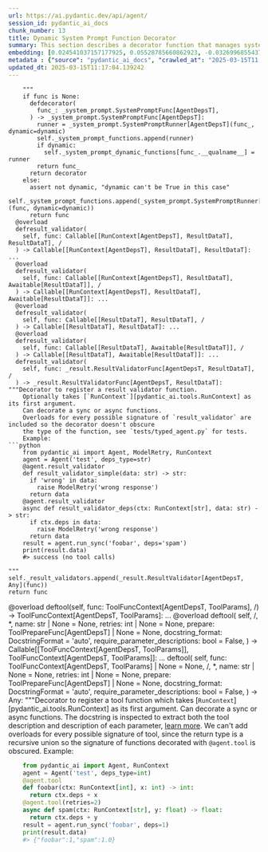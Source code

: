 ```yaml
---
url: https://ai.pydantic.dev/api/agent/
session_id: pydantic_ai_docs
chunk_number: 13
title: Dynamic System Prompt Function Decorator
summary: This section describes a decorator function that manages system prompt functions, allowing for both static and dynamic registration. It includes assertions to maintain consistency and overload definitions for result validation handlers.
embedding: [0.024541037157177925, 0.05528785660862923, -0.03269968554377556, -0.037017691880464554, -0.023022141307592392, 0.013171007856726646, -0.0049255662597715855, -0.0003661627124529332, 0.007675854954868555, 0.03139777481555939, -0.00791453942656517, 0.03350253030657768, 0.029010934755206108, -0.023477809503674507, 0.02681938372552395, 0.008619741536676884, -0.03397990018129349, 0.0266891922801733, 0.00032988545717671514, 0.07169194519519806, 0.02699297107756138, -0.010540061630308628, 0.025126898661255836, 0.03619314730167389, 0.02558256685733795, -0.00455126678571105, -0.03623654693365097, 0.06973907351493835, 0.017575809732079506, -0.005234770476818085, 0.01655597798526287, -0.01407149713486433, -0.025669362396001816, -0.013084214180707932, 0.02536558173596859, 0.0010544129181653261, 0.044568780809640884, 0.04764997214078903, -0.009238149039447308, 0.05272742733359337, -0.015720585361123085, -0.004334281664341688, 0.013572431169450283, 0.04153098911046982, -0.00340395700186491, -0.002506180200725794, -0.002731302520260215, 0.04263761267066002, 0.02575615607202053, -0.02612503059208393, -0.013670073822140694, -0.00015773814811836928, 0.009943351149559021, 0.01122898980975151, -0.03955642133951187, -0.015688037499785423, -0.03792903199791908, -0.007350377272814512, -0.012617695145308971, 0.009780612774193287, -0.002182058524340391, -0.010686526075005531, -0.018606489524245262, 0.02851186878979206, -0.03879697248339653, 0.03278648108243942, -0.019192351028323174, 0.009254422970116138, -0.013789416290819645, 0.018628187477588654, 0.040728140622377396, 0.03387140482664108, -0.015590393915772438, -0.009601599536836147, -0.016284747049212456, -0.009227300062775612, 0.0629691332578659, 0.07959020882844925, 0.03404499590396881, 0.0012564805801957846, -0.00671569537371397, -0.03569408133625984, -0.00034293849603272974, 0.04617447406053543, -0.02664579451084137, -0.056329384446144104, -0.058933209627866745, -0.021025875583291054, 0.003425655420869589, -0.0015799242537468672, 0.031506266444921494, 0.01396300457417965, 0.014971986413002014, 0.05676335468888283, 0.092522531747818, 0.012997419573366642, -0.02224099449813366, -0.04081493616104126, 0.015677187591791153, 0.033545926213264465, 0.02922791987657547, 0.004288171883672476, -0.020624453201889992, -0.008673987351357937, 0.029661891981959343, 0.004117296077311039, -0.019376788288354874, -0.018530545756220818, -0.06032191589474678, -0.0460008829832077, -0.032092127948999405, -0.01259599719196558, -0.05255383998155594, 0.012172875925898552, -0.05034058913588524, -0.029379811137914658, -0.015416805632412434, 0.02295704558491707, -0.003987105097621679, -0.03775544464588165, -0.04211684688925743, -0.05151231214404106, 0.021611737087368965, 0.00639021722599864, 0.020917383953928947, 0.0028859046287834644, -0.05702373757958412, -0.03716958314180374, -0.02190466597676277, -0.0445253849029541, 0.01536255981773138, 0.013279500417411327, 0.003235793439671397, -0.002363783773034811, -0.02094993181526661, -0.050644371658563614, -0.05311800166964531, -0.004323432222008705, -0.004689594730734825, 0.03233081102371216, -0.02940150909125805, -0.012682790867984295, -0.00606473907828331, -0.014006401412189007, -0.006813338492065668, 0.017879588529467583, -0.013463938608765602, 0.005733836442232132, -0.05767469480633736, 0.048648104071617126, -0.012454956769943237, 0.008972342126071453, -0.015503600239753723, -0.010968606919050217, -0.010458691976964474, 0.021058423444628716, 0.0017209646757692099, 0.018085725605487823, 0.0669182687997818, -0.0013981990050524473, -0.03495633229613304, -0.01694655232131481, -0.017586659640073776, -0.028425075113773346, 0.012954022735357285, -0.03747336193919182, 0.0382545106112957, -0.025842949748039246, -0.025148596614599228, 0.03682240471243858, 0.021655132994055748, -0.009851132519543171, -0.018660735338926315, 0.028012802824378014, 0.016328144818544388, -0.030095862224698067, -0.06652769446372986, -0.01743476837873459, 0.006059314589947462, -0.02445424348115921, -0.018845174461603165, 0.006276299711316824, -0.033198751509189606, -0.04669523611664772, -0.01728287898004055, -0.027079766616225243, 0.021232012659311295, -0.03693090006709099, 0.00533241406083107, 0.05225006118416786, -0.0050394837744534016, 0.046217869967222214, 0.019962647929787636, 0.027361847460269928, -0.01600266620516777, -0.018606489524245262, 0.03478274494409561, 0.007523965556174517, 0.030855311080813408, -0.051772695034742355, -0.04040266200900078, 0.012020985595881939, 0.024193860590457916, -0.01639324054121971, 0.035563889890909195, -0.006856735795736313, 0.018107423558831215, -0.0035205865278840065, 0.006238327361643314, -0.035607289522886276, 0.00040481321047991514, -0.054116133600473404, 0.0039437077939510345, 0.005088305566459894, -0.007165939547121525, 0.010116939432919025, 0.011028277687728405, 0.0015772118931636214, 0.006265450734645128, 0.019073007628321648, 0.011012003757059574, 0.020830588415265083, 0.00845157727599144, -0.05259723961353302, -0.024497641250491142, 0.044004619121551514, -0.03627994284033775, -0.02131880633533001, 0.012791283428668976, 0.08692431449890137, -0.024541037157177925, 0.006628901232033968, -0.02922791987657547, -0.022674964740872383, 0.0573275163769722, -0.06210119277238846, -0.016480034217238426, 0.015340860933065414, 0.013355445116758347, -0.021448997780680656, -0.034630853682756424, -0.005820630583912134, 0.02077634260058403, 0.019626321271061897, -0.019897552207112312, 0.03491293638944626, 0.017879588529467583, 0.003862338373437524, 0.061320047825574875, 0.03808091953396797, 0.057110533118247986, -0.028772251680493355, -0.012661092914640903, -0.0033822583500295877, -0.044568780809640884, 0.01167380902916193, 0.0316147580742836, -0.03986020013689995, -0.06435783952474594, 0.01343139074742794, 0.06105966493487358, -0.03250439837574959, -0.008619741536676884, 0.02074379473924637, 0.0334591343998909, -0.005603645462542772, 0.018064025789499283, 0.015232368372380733, 0.026906177401542664, 0.015698887407779694, 0.0529010184109211, 0.007800621911883354, 0.01579653099179268, -0.01951782777905464, -0.015340860933065414, 0.0026580700650811195, 0.039230942726135254, 0.05498407781124115, -0.02389008179306984, -0.035238415002822876, -0.026580700650811195, 0.028164692223072052, 0.017890438437461853, 0.01452716626226902, -0.021058423444628716, -0.01536255981773138, -0.029141126200556755, -0.01565548963844776, -0.002790973521769047, 0.03137607499957085, -0.00367790088057518, -0.019040459766983986, 0.010979456827044487, -0.006905557122081518, -0.01066482812166214, -0.03387140482664108, -0.006536682136356831, -0.025257090106606483, 0.005663316231220961, -0.008928945288062096, -0.0008333591977134347, 0.05094815045595169, 0.01148937176913023, 0.020342372357845306, -0.009156779386103153, -0.00011679912131512538, -0.026624096557497978, -0.005506001878529787, 0.01670786924660206, 0.0008435303461737931, 0.015026232227683067, 0.07095419615507126, -0.046434856951236725, -0.010735347867012024, -0.04244232550263405, -0.005625343881547451, 0.0075293900445103645, -0.01615455560386181, 0.02664579451084137, -0.0060321916826069355, -0.03884036839008331, -0.015199820511043072, 0.033567626029253006, 0.022718360647559166, 0.013832813128829002, 0.0050910175777971745, -0.016848908737301826, 0.019376788288354874, -0.02883734740316868, 0.019344240427017212, -0.0025238103698939085, -0.027275051921606064, -0.03562898561358452, 0.05441991612315178, 0.008961493149399757, 0.004855046048760414, -0.006406491156667471, -0.02094993181526661, 0.03656202554702759, 0.04079323634505272, -0.020808890461921692, -0.04869150370359421, -0.003615517634898424, -0.03903565555810928, 0.05941057577729225, 0.04443858936429024, 0.008603467606008053, 0.0128563791513443, 0.0017521562986075878, 0.02484481781721115, 0.02224099449813366, -0.017575809732079506, 0.0031137391924858093, 0.0094714080914855, -0.02079804055392742, 0.013756868429481983, -0.03384970873594284, 0.029900575056672096, -0.041075319051742554, -0.011912493035197258, -0.029314715415239334, 0.022588171064853668, -0.014852643944323063, 0.012878078036010265, -0.03729977458715439, 0.03313365578651428, 0.0034337923862040043, -0.00639021722599864, 0.00292116473428905, 0.02443254552781582, 0.024671228602528572, 0.04730279743671417, -0.022392883896827698, 0.003073054365813732, -0.0025400843005627394, 0.007844018749892712, -0.02393347956240177, -0.01672956719994545, 0.03547709807753563, -0.03460915759205818, 0.07668260484933853, 0.004214939661324024, -0.007491417694836855, 0.011337482370436192, 0.03417518362402916, 0.04320177435874939, 0.007236459758132696, -0.008782479912042618, 0.03237420693039894, 0.015926720574498177, 0.017608357593417168, -0.07985059171915054, -0.01840035431087017, 0.02740524336695671, -0.041075319051742554, 0.02907603047788143, 0.013604979030787945, 0.013518184423446655, 0.04391782730817795, -0.010963182896375656, -0.011966739781200886, 0.009943351149559021, -0.03052983246743679, -0.0012693640310317278, 0.006585503928363323, 0.030551530420780182, 0.0043207197450101376, -0.01259599719196558, 0.03157136216759682, 0.024128766730427742, 0.053942546248435974, -0.010822142474353313, 0.004402089398354292, 0.004922854248434305, -0.031527966260910034, -0.023239126428961754, 6.734173075528815e-05, -0.031896840780973434, 0.03591106832027435, 0.026081632822752, -0.042963091284036636, -0.025517471134662628, 0.01490689069032669, -0.01821591705083847, 0.02074379473924637, 0.021590037271380424, 0.019452732056379318, -0.031875140964984894, -0.023304222151637077, 0.010496663860976696, 0.0231306329369545, -0.01896451599895954, 0.05003681033849716, 0.004271897953003645, -0.09451879560947418, -0.01671871729195118, 0.0026946861762553453, 0.007008625194430351, 0.02684108167886734, 0.03990359604358673, 0.010838416405022144, -0.015861624851822853, 0.012986570596694946, 0.05980115011334419, -0.04148758947849274, 0.022089103236794472, -0.021785324439406395, -0.02775241993367672, 0.05767469480633736, 0.006330546457320452, 0.018096573650836945, -0.001899977563880384, -0.02425895631313324, -0.0031110267154872417, 0.00048787790001370013, -0.04886509105563164, 0.052119869738817215, 0.009954201057553291, 0.04877829551696777, 0.013604979030787945, 0.05298781022429466, 0.0003234437317587435, -0.020917383953928947, 0.03766864910721779, -0.0013792128302156925, -0.004977100528776646, -0.017760246992111206, 0.022089103236794472, -0.028056200593709946, -0.01615455560386181, 0.021286258473992348, 0.006970652844756842, 0.028077898547053337, 0.007274432107806206, 0.022284390404820442, -0.024736324325203896, 0.044221606105566025, -0.01785789057612419, 0.03875357657670975, -0.04153098911046982, 0.0330902598798275, -0.04443858936429024, -0.005397509317845106, 0.006835036911070347, -0.04665184020996094, 0.04213854670524597, -0.023998575285077095, -0.04140079766511917, -0.020657001063227654, 0.009167629294097424, 0.06683147698640823, 0.018508845940232277, -0.009493106976151466, -0.008511248975992203, 0.02833828143775463, 0.01746731624007225, 0.04834432527422905, 0.045132942497730255, -2.3605627575307153e-05, -0.00855464581400156, 0.0061135608702898026, -0.010979456827044487, 0.0018891283543780446, 0.030291149392724037, 0.020852288231253624, 0.017901288345456123, 0.04064134880900383, -0.0013439527247101068, 0.007963360287249088, 0.002576700411736965, -0.06418425589799881, 0.013279500417411327, -0.005739261396229267, 0.039643216878175735, 0.0382545106112957, -0.005918274167925119, -2.712316381803248e-05, -0.017532411962747574, -0.021763626486063004, -0.0073069799691438675, -0.00037158734630793333, -0.04925566539168358, 0.0029726987704634666, 0.01983245648443699, 0.008489550091326237, -0.004030501935631037, 0.008240017108619213, 0.01509132795035839, -0.014559714123606682, -0.015568695962429047, -0.03402329608798027, -0.015601243823766708, 0.030421338975429535, -0.0012591928243637085, -0.019702265039086342, -0.0266891922801733, 0.024975009262561798, 0.02959679625928402, -0.009438861161470413, -0.020364070311188698, 0.01616540551185608, 0.0054788789711892605, -0.013518184423446655, -0.03645353019237518, 0.0002515673404559493, 0.0474763847887516, 0.042030055075883865, 0.013854512013494968, 0.010323075577616692, -0.018324408680200577, 0.046782031655311584, -0.024302354082465172, 0.03994699567556381, -0.014190838672220707, 0.00872280914336443, -0.0040277899242937565, 0.000511949707288295, 0.030247751623392105, -0.018150821328163147, -0.04647825285792351, 0.021210312843322754, -0.007675854954868555, 0.008381057530641556, -0.010371897369623184, -0.031202487647533417, 0.021101821213960648, 0.03035624325275421, 0.03792903199791908, -0.014234235510230064, 0.0108546894043684, 0.02300044149160385, 0.011445974931120872, 0.01744561828672886, -0.0393611341714859, -0.005836904514580965, -0.006422765087336302, 0.05220666527748108, -0.033198751509189606, 0.004906580317765474, 0.02040746808052063, -0.013670073822140694, 0.00018291182641405612, 0.033394038677215576, -0.028902443125844002, 0.022186746820807457, 0.03933943435549736, -0.0016260335687547922, 0.020125387236475945, 0.01619795337319374, -0.06644090265035629, -0.00837020855396986, 0.051382120698690414, 0.014038949273526669, -0.016610225662589073, -0.06565975397825241, 0.019257444888353348, -0.011028277687728405, 0.009118807502090931, -0.0237381923943758, 0.016772963106632233, 0.015514449216425419, -0.008690261282026768, 0.030551530420780182, 0.009303244762122631, 0.010957757942378521, 0.008636015467345715, 0.00993792712688446, 0.017912136390805244, -0.038862068206071854, 0.011879945173859596, 0.009406313300132751, -0.003135437611490488, -0.0375167578458786, -0.007561937905848026, -0.028034500777721405, 0.021188614889979362, -0.015264916233718395, 0.0027380832470953465, 0.03413178771734238, 0.006726544350385666, -0.03233081102371216, 0.03033454529941082, -0.023391015827655792, 0.00043363156146369874, 0.017369674518704414, -0.005343263037502766, 0.023022141307592392, 0.0014822809025645256, 0.0019677854143083096, 0.08384311944246292, -0.041444193571805954, 0.016979100182652473, 0.0007913183071650565, 0.016805510967969894, -0.0011073030764237046, -0.00440751388669014, 0.016783813014626503, -0.010936059057712555, -0.018074875697493553, -0.03884036839008331, 0.04730279743671417, 0.03918754681944847, 0.00588030181825161, 0.023108934983611107, -0.012715338729321957, 0.030833611264824867, 0.005815206095576286, 0.009824009612202644, 0.02499670721590519, -0.015275765210390091, -0.019723964855074883, -0.01748901605606079, -0.024692928418517113, -0.008131524547934532, -0.003959981724619865, 0.04025077447295189, -0.027166560292243958, -0.0003120859037153423, -0.03415348753333092, 0.010968606919050217, -0.02001689374446869, -0.009802310727536678, -0.034305375069379807, -0.003862338373437524, -0.018801776692271233, 0.04608767852187157, 0.038319606333971024, 0.011847397312521935, 0.004480746574699879, -0.012617695145308971, -0.02185042016208172, -0.021253710612654686, -0.02332592010498047, -0.00717136450111866, 0.042008355259895325, -0.004155268426984549, 0.004046775866299868, -0.0057012890465557575, -0.024302354082465172, 0.03877527266740799, -0.016328144818544388, -0.02760053053498268, -0.011793151497840881, 0.008994041010737419, 0.01636069267988205, 0.004952689632773399, 0.007079145405441523, 0.009135081432759762, 0.05164250358939171, 0.03892716392874718, -0.017879588529467583, -0.014288482256233692, 0.01232476532459259, 0.025452375411987305, 0.019973497837781906, 0.028359979391098022, 0.021253710612654686, -0.0023420851211994886, -0.03324214741587639, 0.006129834800958633, 0.013105912134051323, -0.006623476278036833, -0.01835695654153824, -0.017760246992111206, -0.012737037613987923, -0.0005936582456342876, 0.015047931112349033, 0.010409870184957981, 0.0511651337146759, -0.044742368161678314, -0.016631923615932465, -0.007892840541899204, -0.027730721980333328, 0.006650599651038647, -0.06587673723697662, -0.008684837259352207, 0.04357064887881279, 0.0004448198596946895, 0.005345975514501333, -0.013138459995388985, -0.050817959010601044, 0.014364426955580711, -0.021763626486063004, -0.01600266620516777, 0.04387442767620087, -0.014635658822953701, -0.002066785003989935, 0.02979208156466484, 0.011804000474512577, -0.014765850268304348, 0.017564959824085236, -0.027904309332370758, -0.002218674635514617, -0.03473934903740883, -0.03213552385568619, -0.006921831052750349, -0.03946962580084801, -0.006970652844756842, -0.010583458468317986, 0.007822319865226746, 0.024541037157177925, 0.01157616637647152, 0.007784347981214523, 0.0068947081454098225, -0.015319162048399448, 0.028815647587180138, 0.004578389693051577, 0.013463938608765602, -0.022870251908898354, 0.049559444189071655, -0.00819119531661272, 0.004331569187343121, -0.0231306329369545, 0.029900575056672096, -0.0031625607516616583, 0.023673096671700478, -0.0019474431173875928, 0.0008733658469282091, -0.025973141193389893, -0.005291729234158993, 0.0006217985064722598, -0.011142195202410221, 0.00884215161204338, 0.005728411953896284, -0.018085725605487823, 0.01112049724906683, -0.015894172713160515, 0.03695259615778923, -0.047346193343400955, 0.02833828143775463, 0.03324214741587639, -0.028034500777721405, -0.04096682369709015, 0.019886702299118042, -0.0054680295288562775, 0.02094993181526661, 0.010881813243031502, -0.018877722322940826, 0.002278345637023449, 0.003978968132287264, 0.028967538848519325, 0.00016892644634936005, -0.03478274494409561, 0.025842949748039246, 0.0068947081454098225, 0.014038949273526669, 0.010632280260324478, -0.007762649096548557, 0.019789060577750206, -0.014310181140899658, -0.06713525205850601, -0.02905433252453804, 0.007491417694836855, 0.015894172713160515, 0.007144241128116846, 0.0156229417771101, -0.011093373410403728, -0.04196495935320854, -0.026168428361415863, 0.008728234097361565, 0.026190126314759254, -0.041617780923843384, 0.010523787699639797, -0.012411559000611305, 0.018118273466825485, -0.026754288002848625, 0.02519199438393116, -0.017239483073353767, 0.021025875583291054, -0.021438147872686386, -0.011521919630467892, 0.03033454529941082, 0.0009235437028110027, -0.011131346225738525, 0.016111159697175026, 0.04942925274372101, -0.01028510369360447, -0.033220451325178146, -0.0241070669144392, -0.05259723961353302, -0.010767895728349686, 0.0029347261879593134, 0.004814361222088337, 0.017912136390805244, 0.014961136505007744, 0.025408979505300522, 0.015948420390486717, -0.00853837188333273, -0.051729295402765274, -0.01672956719994545, -0.023673096671700478, -0.03966491296887398, 0.002728590276092291, 0.03671391308307648, 0.02391177974641323, 0.007941662333905697, 0.015579544939100742, 0.029358111321926117, 0.007024899125099182, -0.003875900059938431, 0.0028126719407737255, 0.01509132795035839, -0.023022141307592392, -0.00144702079705894, 0.022099953144788742, -0.0180206298828125, 0.02777411974966526, 0.012617695145308971, -0.009791461750864983, 0.007697553839534521, -0.016024364158511162, 0.0282948836684227, 0.036475230008363724, -0.014874342828989029, 0.006867584772408009, 0.003512449562549591, 0.06010492891073227, 0.023976875469088554, -0.015004533343017101, 0.0026011113077402115, -0.007404623553156853, -0.001341240364126861, -0.009775187820196152, -0.00642818957567215, -0.0023258111905306578, 0.0012646174291148782, -0.05602560564875603, -0.013637525960803032, 0.022718360647559166, -0.0014348153490573168, 0.0052673183381557465, -0.01966971717774868, -0.006965228356420994, 0.017000798135995865, -0.028425075113773346, 0.003756558056920767, 0.001792841125279665, 0.07642222195863724, 0.00289404159411788, -0.020277276635169983, 0.06032191589474678, -0.046608444303274155, 0.009444285184144974, -0.01911640539765358, -0.016263049095869064, -0.01689230650663376, 0.006281724665313959, 0.00031395061523653567, 0.012292217463254929, 0.05129532516002655, -0.03617145121097565, -0.015199820511043072, 0.004716718103736639, -0.03901395946741104, 0.005210359580814838, 0.001883703633211553, 0.025278788059949875, 0.022208446636795998, 0.016458336263895035, 0.009276121854782104, -0.012086081318557262, -0.03599786385893822, 0.02190466597676277, -0.00791996344923973, -0.023868383839726448, -0.007469719275832176, 0.030443038791418076, 0.009905379265546799, -0.010154912248253822, -0.03821111097931862, 0.03769034892320633, -0.023108934983611107, -0.03413178771734238, 0.08258460462093353, -0.01966971717774868, -0.030833611264824867, 0.05355197191238403, 0.015102176927030087, -0.002499399473890662, 0.05238025262951851, -0.00993792712688446, -0.035238415002822876, -0.0022647841833531857, 0.0009649065323174, -0.005988794378936291, 0.0044400617480278015, -0.0046434854157269, -0.00730155548080802, 0.023998575285077095, 0.01835695654153824, 0.03608465567231178, -0.004141706973314285, 0.018866872414946556, 0.03128927946090698, -0.027991104871034622, -0.04252912104129791, -0.016957402229309082, -0.012758735567331314, -0.04137909784913063, 0.07017304748296738, -0.0244759414345026, -0.0397300086915493, -0.039447929710149765, -0.01637154072523117, -0.02445424348115921, 0.006449887994676828, -0.0041200085543096066, -0.03764694929122925, 0.017771096900105476, 0.01066482812166214, 0.015568695962429047, -0.05980115011334419, 0.03599786385893822, 0.008435303345322609, -0.03966491296887398, -0.019550375640392303, -0.03801582381129265, -0.021590037271380424, 0.058933209627866745, -0.026797685772180557, -0.022566471248865128, -0.043483853340148926, -0.01837865449488163, -0.0067753661423921585, -0.015492750331759453, -0.012389861047267914, -0.013832813128829002, -0.012075232341885567, -0.02942320704460144, 0.014060648158192635, -0.01949612982571125, 0.010187460109591484, 0.001008303603157401, -0.00781147088855505, -0.02001689374446869, -0.005603645462542772, 0.08006757497787476, 0.013453088700771332, 0.027882611379027367, -0.023846685886383057, -0.032981764525175095, 0.01694655232131481, 0.0023014002945274115, 0.0062437523156404495, 0.030095862224698067, -0.03682240471243858, 0.012498353607952595, 0.04556691274046898, 0.04174797236919403, -0.052857618778944016, -0.005354112479835749, -0.04027247428894043, 0.0244759414345026, 0.01361582800745964, -0.01963716931641102, 0.025235390290617943, 0.016273897141218185, 0.020136237144470215, 0.008679412305355072, 0.007616184186190367, -0.017326276749372482, 0.0012001999421045184, 0.034088391810655594, 0.01767345331609249, -0.03805922344326973, -0.044568780809640884, -0.029010934755206108, 0.002667563036084175, -0.0004712649679277092, 0.007751800119876862, 0.003303601173684001, 0.03256949409842491, -0.011793151497840881, -0.038905464112758636, -0.013138459995388985, 0.007133391685783863, 0.003856913885101676, -0.007334103342145681, -0.024758024141192436, 0.0035938192158937454, -0.00593454809859395, 0.0024193860590457916, -0.011424276046454906, -0.013268651440739632, -0.0018823475111275911, 0.04174797236919403, -0.0036399285309016705, -0.029835479333996773, -0.0057012890465557575, -0.007670430466532707, 0.0008882835973054171, 0.02812129631638527, -0.028425075113773346, 0.024215560406446457, -0.0045132944360375404, -0.01911640539765358, 0.020081989467144012, -0.014201688580214977, -0.004676033277064562, -0.0016355267725884914, -0.005603645462542772, -0.015286615118384361, 0.03489123657345772, 0.02885904535651207, 0.024888213723897934, 0.020873986184597015, 0.0005499221151694655, -0.005261893849819899, 0.0037755442317575216, 0.023260824382305145, -0.011587015353143215, 0.001251055859029293, -0.05958416312932968, 0.012075232341885567, 0.0010306801414117217, -0.021405600011348724, 0.01452716626226902, 0.03141947090625763, 0.0030350820161402225, -0.002263427944853902, 0.013474787585437298, -0.0504273846745491, -0.01112049724906683, 0.0118690961971879, 0.0233693178743124, 0.021644284948706627, 0.006194930523633957, -0.007117117755115032, -0.022024007514119148, 0.03756015747785568, 0.02263156697154045, -0.004955402109771967, -0.04851791262626648, -0.034305375069379807, 0.007399199064821005, -0.010496663860976696, -0.018812626600265503, -0.02703636884689331, -0.005435481667518616, 0.017738549038767815, -0.006097286939620972, 0.017944684252142906, -0.07863547652959824, 0.010719073936343193, -0.020136237144470215, 0.0012524120975285769, 0.009053711779415607, -0.0033686968963593245, -0.018270162865519524, -0.001234782044775784, 0.010735347867012024, 0.017326276749372482, -0.020342372357845306, 0.02315233275294304, -0.004000666551291943, -0.005351400002837181, 0.03656202554702759, 0.025842949748039246, 0.019626321271061897, -0.010719073936343193, -0.0005631446838378906, 0.0266891922801733, 0.018248464912176132, -0.003192396368831396, -0.013843662105500698, -0.01854139380156994, 0.0059020002372562885, -0.0182050671428442, -0.014429522678256035, 0.00021647675021085888, 0.01141342706978321, 0.011435125954449177, 0.018530545756220818, -0.06366349011659622, 0.011315783485770226, -0.04098852351307869, 0.00491471728309989, -0.001731814001686871, 0.018628187477588654, 0.026016537100076675, -0.00881502777338028, -0.0013758224667981267, -0.019387636333703995, -0.015915872529149055, 0.024562736973166466, -0.003569408319890499, -0.007290706038475037, 0.0004383781342767179, -0.0005465317517518997, -0.00629799859598279, -0.0013222541892901063, -0.039057355374097824, 0.003924721851944923, -0.03441387042403221, -0.026385413482785225, 0.015264916233718395, -0.01690315455198288, -0.005587371531873941, -0.012281368486583233, -0.016501732170581818, -0.012075232341885567, 0.004136282484978437, 0.015763983130455017, -0.001249699736945331, 0.0028235213831067085, 0.008473276160657406, -0.0007797909202054143, 0.05767469480633736, -0.01654512993991375, 0.0536387674510479, 0.0353035107254982, -0.00491742929443717, -0.004423787817358971, -0.014245085418224335, 0.009813160635530949, 0.002171209314838052, -0.05307460576295853, -0.009569051675498486, 0.041248906403779984, -0.006146108731627464, 0.0013208980672061443, 0.0011642617173492908, -0.014245085418224335, -0.018074875697493553, 0.029336413368582726, 0.005641617812216282, 0.03766864910721779, 0.006287149153649807, 0.02408536896109581, -0.007214761339128017, -0.01893196813762188, 0.008315961807966232, 0.013767717406153679, -0.0025522897485643625, -0.005362249445170164, 0.014125742949545383, 0.010957757942378521, 0.0016653621569275856, 0.022718360647559166, -0.006835036911070347, -0.007415472995489836, -0.05424632504582405, -0.012932323850691319, 0.03417518362402916, 0.028034500777721405, 0.007784347981214523, 0.01654512993991375, 0.0064336140640079975, 0.007296130992472172, -0.0011710425605997443, -0.005576522555202246, -0.0323525071144104, 0.004377678502351046, 0.009498531930148602, -0.046261265873909, 0.03215722367167473, -0.0004953367752023041, 0.03089870698750019, -0.014266783371567726, 0.019561225548386574, 0.012183724902570248, 0.006932680495083332, -0.04101022332906723, 0.016143707558512688, 0.004545842297375202, 0.018465450033545494, 0.028620362281799316, -0.00026021283701993525, 0.010583458468317986, -0.008272564969956875, 0.030790215358138084, 0.019908402115106583, 0.00984570849686861, -0.0038596261292696, -0.02022303082048893, -0.035238415002822876, 0.05198967829346657, -0.016447486355900764, -0.0012449531350284815, 0.004556691274046898, -0.007247309200465679, 0.01563379168510437, -0.013941305689513683, 0.03404499590396881, -0.0017358824843540788, 0.029184523969888687, -0.009357491508126259, 0.008440728299319744, -0.006867584772408009, -0.023781590163707733, 0.012444106861948967, -0.010827566497027874, -0.02097162976861, 0.02354290522634983, 0.015232368372380733, -0.013735169544816017, 0.04307158291339874, 0.013919607736170292, 0.01951782777905464, 0.019452732056379318, 0.02666749432682991, 0.012368162162601948, 0.015232368372380733, -0.017716849222779274, -0.034457266330718994, -0.002606536028906703, 0.030942104756832123, 0.009639572352170944, -0.000632986833807081, 0.01563379168510437, 0.02703636884689331, -0.0015433080261573195, 0.024193860590457916, -0.017586659640073776, 0.007605334743857384, -0.024931611493229866, 0.002470920095220208, 0.02059190534055233, -0.02188296802341938, 0.014429522678256035, -0.0206027552485466, -0.05993134155869484, 0.0053025782108306885, -0.013995552435517311, 0.017347974702715874, -0.019431034103035927, -0.03625824302434921, 0.020483411848545074, 0.0010422075865790248, -0.002100688870996237, 0.03358932584524155, -0.007789772469550371, -0.007665005978196859, 0.02300044149160385, -0.032070428133010864, 0.013778566382825375, -0.016783813014626503, 0.006287149153649807, -0.014809247106313705, 0.01636069267988205, -0.030074162408709526, -0.041639480739831924, 0.0008943863213062286, 0.008261715061962605, -0.03654032573103905, -0.012617695145308971, 0.0015812803758308291, -0.008109825663268566, 0.03163645789027214, 0.005853178445249796, -0.04066304489970207, -0.024671228602528572, 0.001191384973935783, -0.0026268784422427416, 0.015416805632412434, -0.01066482812166214, 0.034674253314733505, 0.0075402394868433475, 0.011315783485770226, 0.024953309446573257, -0.024714626371860504, 0.02282685413956642, -0.033025164157152176, -0.002396331401541829, -0.015579544939100742, -0.01985415443778038, -0.0008225099300034344, 0.0043207197450101376, -0.00268654921092093, 0.03656202554702759, 0.023282522335648537, 0.021199464797973633, 0.04398292303085327, 0.01914895325899124, 0.011326632462441921, 0.018476298078894615, 0.006829612422734499, -0.0005204256740398705, -0.026797685772180557, 0.03881867229938507, -0.008809603750705719, 0.004193240776658058, -0.015492750331759453, 0.013680923730134964, 0.0006401066202670336, 0.0022024009376764297, 0.011060825549066067, -0.02649390511214733, -4.428704050951637e-05, -0.005394797306507826, 0.006156958173960447, 0.0021088258363306522, -0.037798840552568436, -0.048257533460855484, -0.012563449330627918, -0.02994397282600403, -0.010795018635690212, 0.0019854155834764242, -0.026168428361415863, 0.016295596957206726, -0.031527966260910034, -0.006357669364660978, 0.03159306198358536, -0.017619207501411438, -0.04185646399855614, 0.003737571882084012, 0.009292395785450935, 0.027492038905620575, -0.03072511963546276, -0.012997419573366642, -0.02150324359536171, 0.007583636324852705, -0.02221929468214512, -0.03847149387001991, 0.0207871925085783, 0.03699599578976631, -0.013821964152157307, 0.003965406212955713, 0.018519695848226547, 0.030204353854060173, -0.016805510967969894, 0.021611737087368965, 0.004860471002757549, 0.030030766502022743, -0.004160693380981684, 0.005977944936603308, -0.03341573849320412, 0.006797064561396837, -0.0076487320475280285, 0.01535170990973711, -0.02484481781721115, -0.00593454809859395, -0.0006055246340110898, 0.02742694318294525, 0.00442107580602169, -0.015275765210390091, 0.06036531180143356, -0.009997597895562649, 0.013572431169450283, -0.008690261282026768, -0.01156531646847725, -0.016404088586568832, -0.018845174461603165, -0.04374423623085022, -0.00011408680438762531, -0.005983369890600443, 0.007366651203483343, -0.02059190534055233, 0.023824986070394516, -0.030985500663518906, 0.018454600125551224, -0.03549879416823387, -0.008608891628682613, 0.028967538848519325, 0.003957269713282585, 0.028945839032530785, -0.02369479462504387, -0.04168287664651871, -0.019962647929787636, -0.002746220212429762, -0.02022303082048893, -0.0016260335687547922, -0.05368216335773468, 0.023217428475618362, -0.005082880612462759, 0.003132725367322564, 0.018291860818862915, 0.008663138374686241, -0.00809897668659687, -0.023651398718357086, 0.0316147580742836, 0.009428011253476143, -0.0046434854157269, 0.00506118219345808, 0.019908402115106583, -0.00853837188333273, -0.005744685884565115, 0.023976875469088554, 0.045349929481744766, -0.0211560670286417, 0.024324052035808563, 0.010182035155594349, 0.01965886913239956, 0.00826714001595974, -0.038710176944732666, 0.004646197892725468, -0.016653621569275856, 0.01003014575690031, -0.006292573641985655, -0.010816717520356178, -0.00808270275592804, -0.01657767780125141, 0.006829612422734499, -0.001160193351097405, 0.006650599651038647, 0.020863136276602745, -0.018476298078894615, -0.021253710612654686, -0.047910355031490326, -0.011424276046454906, -0.02093908190727234, 0.03693090006709099, -0.004266473464667797, -0.003197820857167244, -0.011359180323779583, -0.04229043424129486, -0.040185678750276566, 0.00045770336873829365, -0.010778744705021381, 0.023846685886383057, -0.0038379274774342775, 0.01710929162800312, 0.02153579145669937, -0.019919250160455704, -0.020081989467144012, -0.03591106832027435, 0.034674253314733505, -0.007344952784478664, 0.005793507676571608, 0.002729946281760931, -0.02868545800447464, -0.007795196957886219, 0.013203555718064308, -0.006721119862049818, -0.01817251928150654, -0.020700398832559586, 0.0035341482143849134, 0.017315426841378212, -0.02221929468214512, 0.02501840516924858, -0.01581822894513607, 0.022891949862241745, -0.024671228602528572, -0.01874753087759018, -0.01636069267988205, 0.007985059171915054, -0.010046419687569141, -0.0038487769197672606, 0.02059190534055233, -0.001011693966574967, 0.006748242769390345, 0.011001154780387878, 0.03406669199466705, -0.005080168601125479, -0.01768430322408676, 0.024041971191763878, -0.003235793439671397, -0.011662960052490234, 0.009183903224766254, 0.0001446851238142699, 0.07442595809698105, -0.001145275542512536, 0.00487674493342638, -0.014820096082985401, -0.04148758947849274, 0.0020871274173259735, 0.0037267226725816727, -0.0241070669144392, 0.017760246992111206, 0.022848552092909813, 0.002005757996812463, -0.00533241406083107, -0.0116846589371562, -0.002092552138492465, -0.023412713780999184, -0.03975170850753784, 0.025300486013293266, 0.015416805632412434, 0.028598662465810776, 0.017521563917398453, 0.0027624941430985928, -0.01407149713486433, 0.009552777744829655, 0.00515068881213665, 0.039057355374097824, 0.006422765087336302, -0.0217093788087368, -0.011337482370436192, -0.024736324325203896, 0.006514983717352152, -0.014451221562922001, -0.012270518578588963, -0.03330724313855171, -0.00048787790001370013, -0.0006004390306770802, 0.023759890347719193, -0.0014402399538084865, 0.031506266444921494, -0.017130989581346512, 0.04111871495842934, -0.023564603179693222, -0.023846685886383057, 0.020646151155233383, -0.015883324667811394, -0.01781449280679226, -0.02226269245147705]
metadata : {"source": "pydantic_ai_docs", "crawled_at": "2025-03-15T11:17:04.139242", "url_path": "/api/agent/", "chunk_size": 4320}
updated_dt: 2025-03-15T11:17:04.139242
---
```

```
    """
    if func is None:
      defdecorator(
        func_: _system_prompt.SystemPromptFunc[AgentDepsT],
      ) -> _system_prompt.SystemPromptFunc[AgentDepsT]:
        runner = _system_prompt.SystemPromptRunner[AgentDepsT](func_, dynamic=dynamic)
        self._system_prompt_functions.append(runner)
        if dynamic:
          self._system_prompt_dynamic_functions[func_.__qualname__] = runner
        return func_
      return decorator
    else:
      assert not dynamic, "dynamic can't be True in this case"
      self._system_prompt_functions.append(_system_prompt.SystemPromptRunner[AgentDepsT](func, dynamic=dynamic))
      return func
  @overload
  defresult_validator(
    self, func: Callable[[RunContext[AgentDepsT], ResultDataT], ResultDataT], /
  ) -> Callable[[RunContext[AgentDepsT], ResultDataT], ResultDataT]: ...
  @overload
  defresult_validator(
    self, func: Callable[[RunContext[AgentDepsT], ResultDataT], Awaitable[ResultDataT]], /
  ) -> Callable[[RunContext[AgentDepsT], ResultDataT], Awaitable[ResultDataT]]: ...
  @overload
  defresult_validator(
    self, func: Callable[[ResultDataT], ResultDataT], /
  ) -> Callable[[ResultDataT], ResultDataT]: ...
  @overload
  defresult_validator(
    self, func: Callable[[ResultDataT], Awaitable[ResultDataT]], /
  ) -> Callable[[ResultDataT], Awaitable[ResultDataT]]: ...
  defresult_validator(
    self, func: _result.ResultValidatorFunc[AgentDepsT, ResultDataT], /
  ) -> _result.ResultValidatorFunc[AgentDepsT, ResultDataT]:
"""Decorator to register a result validator function.
    Optionally takes [`RunContext`][pydantic_ai.tools.RunContext] as its first argument.
    Can decorate a sync or async functions.
    Overloads for every possible signature of `result_validator` are included so the decorator doesn't obscure
    the type of the function, see `tests/typed_agent.py` for tests.
    Example:
```python
    from pydantic_ai import Agent, ModelRetry, RunContext
    agent = Agent('test', deps_type=str)
    @agent.result_validator
    def result_validator_simple(data: str) -> str:
      if 'wrong' in data:
        raise ModelRetry('wrong response')
      return data
    @agent.result_validator
    async def result_validator_deps(ctx: RunContext[str], data: str) -> str:
      if ctx.deps in data:
        raise ModelRetry('wrong response')
      return data
    result = agent.run_sync('foobar', deps='spam')
    print(result.data)
    #> success (no tool calls)
```
    """
    self._result_validators.append(_result.ResultValidator[AgentDepsT, Any](func))
    return func
  @overload
  deftool(self, func: ToolFuncContext[AgentDepsT, ToolParams], /) -> ToolFuncContext[AgentDepsT, ToolParams]: ...
  @overload
  deftool(
    self,
    /,
    *,
    name: str | None = None,
    retries: int | None = None,
    prepare: ToolPrepareFunc[AgentDepsT] | None = None,
    docstring_format: DocstringFormat = 'auto',
    require_parameter_descriptions: bool = False,
  ) -> Callable[[ToolFuncContext[AgentDepsT, ToolParams]], ToolFuncContext[AgentDepsT, ToolParams]]: ...
  deftool(
    self,
    func: ToolFuncContext[AgentDepsT, ToolParams] | None = None,
    /,
    *,
    name: str | None = None,
    retries: int | None = None,
    prepare: ToolPrepareFunc[AgentDepsT] | None = None,
    docstring_format: DocstringFormat = 'auto',
    require_parameter_descriptions: bool = False,
  ) -> Any:
"""Decorator to register a tool function which takes [`RunContext`][pydantic_ai.tools.RunContext] as its first argument.
    Can decorate a sync or async functions.
    The docstring is inspected to extract both the tool description and description of each parameter,
    [learn more](../tools.md#function-tools-and-schema).
    We can't add overloads for every possible signature of tool, since the return type is a recursive union
    so the signature of functions decorated with `@agent.tool` is obscured.
    Example:
```python
    from pydantic_ai import Agent, RunContext
    agent = Agent('test', deps_type=int)
    @agent.tool
    def foobar(ctx: RunContext[int], x: int) -> int:
      return ctx.deps + x
    @agent.tool(retries=2)
    async def spam(ctx: RunContext[str], y: float) -> float:
      return ctx.deps + y
    result = agent.run_sync('foobar', deps=1)
    print(result.data)
    #> {"foobar":1,"spam":1.0}